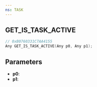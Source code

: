 ```yaml
---
ns: TASK
---
```

## GET_IS_TASK_ACTIVE

```c
// 0xB0760331C7AA4155
Any GET_IS_TASK_ACTIVE(Any p0, Any p1);
```

## Parameters
* **p0**:
* **p1**:
